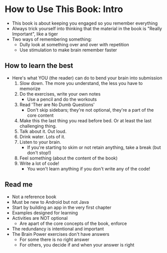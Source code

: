 # How to Use This Book: Intro

- This book is about keeping you engaged so you remember everything
- Always trick yourself into thinking that the material in the book is "Really
Important", like a tiger
- Two ways of remembering something:
  - Dully look at something over and over with repetition
  - Use stimulation to make brain remember faster

## How to learn the best
- Here's what YOU (the reader) can do to bend your brain into submission
  1. Slow down. The more you understand, the less you have to memorize
  2. Do the exercises, write your own notes
     - Use a pencil and do the workouts
  3. Read 'Ther are No Dumb Questions'
     - Don't skip sidebars; they're not optional, they're a part of the core
     content
  4. Make this the last thing you read before bed. Or at least the last
  challenging thing.
  5. Talk about it. Out loud.
  6. Drink water. Lots of it.
  7. Listen to your brain.
     - If you're starting to skim or not retain anything, take a break (but
     don't stop!)
  8. Feel something (about the content of the book)
  9. Write a lot of code!
     - You won't learn anything if you don't write any of the code!

## Read me
- Not a reference book
- Must be new to Android but not Java
- Start by building an app in the very first chapter
- Examples designed for learning
- Activities are NOT optional
  - Are apart of the core concepts of the book, enforce
- The redundancy is intentional and important
- The Brain Power exercises don't have answers
  - For some there is no right answer
  - For others, you decide if and when your answer is right